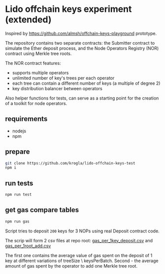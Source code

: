 # Lido offchain keys experiment (extended)

Inspired by https://github.com/almsh/offchain-keys-playground prototype.

The repository contains two separate contracts: the Submitter contract to simulate the Ether deposit process, and the Node Operators Registry (NOR) contract using Merkle tree roots.

The NOR contract features:

- supports multiple operators
- unlimited number of key's trees per each operator
- each tree can contain a different number of keys (a multiple of degree 2)
- key distribution balancer between operators

Also helper functions for tests, can serve as a starting point for the creation of a toolkit for node operators.

## requirements

- nodejs
- npm

## prepare

```sh
git clone https://github.com/krogla/lido-offchain-keys-test
npm i
```

## run tests

```sh
npm run test
```

## get gas compare tables

```sh
npm run gas
```

Script tries to deposit `200` keys for 3 NOPs using real Deposit contract code.

The scrip will form 2 csv files at repo root: [gas_per_1key_deposit.csv](gas_per_1key_deposit.csv) and [gas_per_1root_add.csv](gas_per_1root_add.csv)

The first one contains the average value of gas spent on the deposit of 1 key at different variations of treeSize \ keysPerBatch.
Second - the average amount of gas spent by the operator to add one Merkle tree root.
